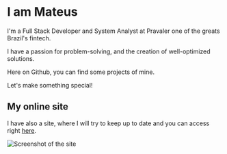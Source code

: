 # I am Mateus

I'm a Full Stack Developer and System Analyst at Pravaler one of the greats Brazil's fintech.

I have a passion for problem-solving, and the creation of well-optimized solutions.

Here on Github, you can find some projects of mine.

Let's make something special!

## My online site

I have also a site, where I will try to keep up to date and you can access right [here](https://mateus.art.br/).

![Screenshot of the site](https://raw.githubusercontent.com/iammateus/iammateus/readme/assets/img/screenshot.png)
